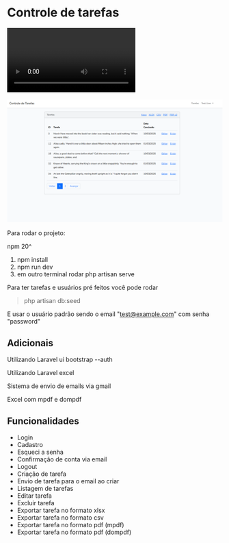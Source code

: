 # Controle de tarefas

![video demo](./demo_app_controle_tarefas.mp4)

![imagem tela inicial](./app.png)

Para rodar o projeto:

npm 20^

1. npm install
2. npm run dev
3. em outro terminal rodar php artisan serve

Para ter tarefas e usuários pré feitos você pode rodar

> php artisan db:seed

E usar o usuário padrão sendo o email "test@example.com" com senha "password"

## Adicionais

Utilizando Laravel ui bootstrap --auth

Utilizando Laravel excel

Sistema de envio de emails via gmail

Excel com mpdf e dompdf

## Funcionalidades

- Login
- Cadastro
- Esqueci a senha
- Confirmação de conta via email
- Logout
- Criação de tarefa
- Envio de tarefa para o email ao criar
- Listagem de tarefas
- Editar tarefa
- Excluir tarefa
- Exportar tarefa no formato xlsx
- Exportar tarefa no formato csv
- Exportar tarefa no formato pdf (mpdf)
- Exportar tarefa no formato pdf (dompdf)


